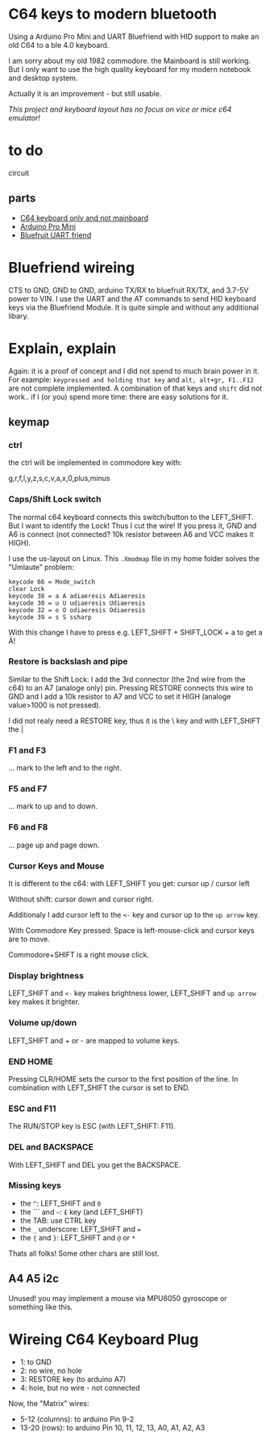 # C64 keys to modern bluetooth

Using a Arduino Pro Mini and UART Bluefriend with HID support to make an old C64 to a ble 4.0 keyboard.

I am sorry about my old 1982 commodore. the Mainboard is
still working. But I only want to use the high quality keyboard
for my modern notebook and desktop system.

Actually it is an improvement - but still usable.

*This project and keyboard layout has no focus on vice or mice c64 emulator!*

# to do

circuit

## parts

- [C64 keyboard only and not mainboard](https://en.wikipedia.org/wiki/Commodore_64)
- [Arduino Pro Mini](https://store.arduino.cc/arduino-pro-mini)
- [Bluefruit UART friend](https://learn.adafruit.com/introducing-the-adafruit-bluefruit-le-uart-friend)

# Bluefriend wireing

CTS to GND, GND to GND, arduino TX/RX to bluefruit RX/TX, and 3.7-5V power to VIN. I use the UART
and the AT commands to send HID keyboard keys via the Bluefriend Module. It is quite simple and
without any additional libary.

# Explain, explain

Again: it is a proof of concept and I did not spend to much brain power in it.
For example: `keypressed and holding that key` and `alt, alt+gr, F1..F12`
are not complete implemented. A combination of that keys and `shift` did not work..
if I (or you) spend more time: there are easy solutions for it.





## keymap

### ctrl

the ctrl will be implemented in commodore key with:

  g,r,f,l,y,z,s,c,v,a,x,0,plus,minus


### Caps/Shift Lock switch

The normal c64 keyboard connects this switch/button to the LEFT_SHIFT. But I want to identify
the Lock! Thus I cut the wire! If you press it, GND and A6 is connect (not connected? 10k resistor
between A6 and VCC makes it HIGH).

I use the us-layout on Linux. This `.Xmodmap` file in my home folder solves the "Umlaute" problem:

```
keycode 66 = Mode_switch
clear Lock
keycode 38 = a A adiaeresis Adiaeresis
keycode 30 = u U udiaeresis Udiaeresis
keycode 32 = o O odiaeresis Odiaeresis
keycode 39 = s S ssharp
```

With this change I have to press e.g. LEFT_SHIFT + SHIFT_LOCK + a to get a Ä!

### Restore is backslash and pipe

Similar to the Shift Lock: I add the 3rd connector (the 2nd wire from the c64)
to an A7 (analoge only) pin. Pressing RESTORE connects this wire to GND and
I add a 10k resistor to A7 and VCC to set it HIGH (analoge value>1000 is not pressed).

I did not realy need a RESTORE key, thus it is the \ key and with LEFT_SHIFT the |

### F1 and F3

... mark to the left and to the right.

### F5 and F7

... mark to up and to down.

### F6 and F8

... page up and page down.

### Cursor Keys and Mouse

It is different to the c64: with LEFT_SHIFT you get: cursor up / cursor left

Without shift: cursor down and cursor right.

Additionaly I add cursor left to the `<-` key and cursor up to the `up arrow` key.

With Commodore Key pressed: Space is left-mouse-click and cursor keys are to move.

Commodore+SHIFT is a right mouse click.

### Display brightness

LEFT_SHIFT and `<-` key makes brightness lower, LEFT_SHIFT and `up arrow` key makes
it brighter.

### Volume up/down

LEFT_SHIFT and + or - are mapped to volume keys.

### END HOME

Pressing CLR/HOME sets the cursor to the first position of the line.
In combination with LEFT_SHIFT the cursor is set to END.

### ESC and F11

The RUN/STOP key is ESC (with LEFT_SHIFT: F11).

### DEL and BACKSPACE

With LEFT_SHIFT and DEL you get the BACKSPACE.

### Missing keys

- the `^`: LEFT_SHIFT and `0`
- the ``` and `~`: `£` key (and LEFT_SHIFT)
- the TAB: use CTRL key
- the `_` underscore: LEFT_SHIFT and `=`
- the `{` and `}`: LEFT_SHIFT and `@` or `*`

Thats all folks! Some other chars are still lost.

## A4 A5 i2c

Unused! you may implement a mouse via MPU6050 gyroscope or something like this.

# Wireing C64 Keyboard Plug

- 1: to GND
- 2: no wire, no hole
- 3: RESTORE key (to arduino A7)
- 4: hole, but no wire - not connected

Now, the "Matrix" wires:

- 5-12 (columns): to arduino Pin 9-2 
- 13-20 (rows): to arduino Pin 10, 11, 12, 13, A0, A1, A2, A3

